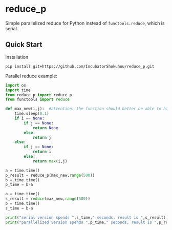 reduce_p
==================
Simple parallelized reduce for Python instead of `functools.reduce`, which is serial.



Quick Start
-----------

Installation

```shell
pip install git+https://github.com/IncubatorShokuhou/reduce_p.git
```

Parallel reduce example:

```python
import os
import time
from reduce_p import reduce_p
from functools import reduce

def max_new(i,j):  #attention: the function should better be able to handle with a None parameter
    time.sleep(0.1)
    if i == None:
        if j == None:
            return None
        else:
            return j
    else:
        if j == None:
            return i
        else:
            return max(i,j)

a = time.time()
p_result = reduce_p(max_new,range(500))
b = time.time()
p_time = b-a

a = time.time()
s_result = reduce(max_new,range(500))
b = time.time()
s_time = b-a

print("serial version spends ",s_time," seconds, result is ",s_result)
print("parallelized version spends ",p_time," seconds, result is ",p_result)
```
